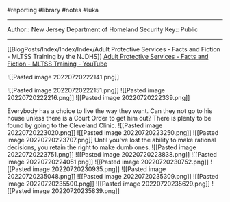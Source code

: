 #reporting #library #notes #luka 

---
Author:: New Jersey Department of Homeland Security
Key:: Public

---




[[BlogPosts/Index/Index/Index/Adult Protective Services - Facts and Fiction - MLTSS Training  by the NJDHS]]
[Adult Protective Services - Facts and Fiction - MLTSS Training - YouTube](https://www.youtube.com/watch?v=avRDJwbC9r4)

![[Pasted image 20220720222141.png]]

![[Pasted image 20220720222151.png]]
![[Pasted image 20220720222216.png]]
![[Pasted image 20220720222339.png]]

Everybody has a choice to live the way they want. 
Can they not go to his house unless there is a Court Order to get him out? There is plenty to be found by going to the Cleveland Clinic.
![[Pasted image 20220720223020.png]]
![[Pasted image 20220720223250.png]]
![[Pasted image 20220720223707.png]]
Until you've lost the ability to make rational decisions, you retain the right to make dumb ones. 
![[Pasted image 20220720223751.png]]
![[Pasted image 20220720223838.png]]
![[Pasted image 20220720224051.png]]
![[Pasted image 20220720230752.png]]
![[Pasted image 20220720230935.png]]
![[Pasted image 20220720235048.png]]
![[Pasted image 20220720235309.png]]
![[Pasted image 20220720235500.png]]
![[Pasted image 20220720235629.png]]
![[Pasted image 20220720235839.png]]